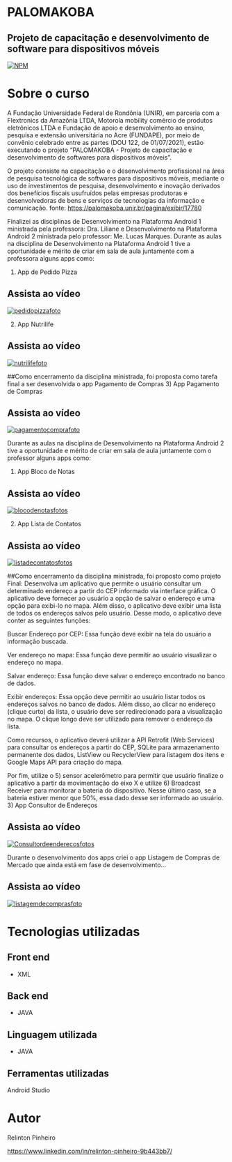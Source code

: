 # PALOMAKOBA
## Projeto de capacitação e desenvolvimento de software para dispositivos móveis
[![NPM](https://img.shields.io/npm/l/react)](https://github.com/Relinton/AspNetCorePaginacaoDataTable/blob/main/LICENSE) 

# Sobre o curso
A Fundação Universidade Federal de Rondônia (UNIR), em parceria com a Flextronics da Amazônia LTDA, Motorola mobility comércio de produtos eletrônicos LTDA e Fundação de apoio e desenvolvimento ao ensino, pesquisa e extensão universitária no Acre (FUNDAPE), por meio de convênio celebrado entre as partes (DOU 122, de 01/07/2021), estão executando o projeto “PALOMAKOBA - Projeto de capacitação e desenvolvimento de softwares para dispositivos móveis”.

O projeto consiste na capacitação e o desenvolvimento profissional na área de pesquisa tecnológica de softwares para dispositivos móveis, mediante o uso de investimentos de pesquisa, desenvolvimento e inovação derivados dos benefícios fiscais usufruídos pelas empresas produtoras e desenvolvedoras de bens e serviços de tecnologias da informação e comunicação.
fonte: https://palomakoba.unir.br/pagina/exibir/17780


Finalizei as disciplinas de Desenvolvimento na Plataforma Android 1 ministrada pela professora: Dra. Liliane e Desenvolvimento na Plataforma Android 2 ministrada pelo professor: Me. Lucas Marques.
Durante as aulas na disciplina de Desenvolvimento na Plataforma Android 1 tive a oportunidade e mérito de criar em sala de aula juntamente com a professora alguns apps como:
1) App de Pedido Pizza
## Assista ao vídeo
[![pedidopizzafoto](https://user-images.githubusercontent.com/32855779/200724228-36119546-6a5e-4236-b3d4-2a9a0a47488b.PNG)](https://drive.google.com/file/d/1EFJJo8XQhoZ0rbPVaCJwYPk1zD_Wb3VC/view?usp=sharing)

2) App Nutrilife
## Assista ao vídeo
[![nutrilifefoto](https://user-images.githubusercontent.com/32855779/200724283-58eaee72-a365-4593-8a3f-1e89ab238a39.PNG)](https://drive.google.com/file/d/1Zzd10iooqDGu9CHeVz6rHGsMmzGbnIev/view?usp=sharing)

##Como encerramento da disciplina ministrada, foi proposta como tarefa final a ser desenvolvida o app Pagamento de Compras
3) App Pagamento de Compras
## Assista ao vídeo
[![pagamentocomprafoto](https://user-images.githubusercontent.com/32855779/200724310-05c002a1-520b-44ee-866d-1acb9677d9ce.PNG)](https://drive.google.com/file/d/1jiqzRLXPdEPgJgjsCDXqb0M-L3BuWIX8/view?usp=sharing)

Durante as aulas na disciplina de Desenvolvimento na Plataforma Android 2 tive a oportunidade e mérito de criar em sala de aula juntamente com o professor alguns apps como:
1) App Bloco de Notas
## Assista ao vídeo
[![blocodenotasfotos](https://user-images.githubusercontent.com/32855779/200724442-a16d1c38-ce2f-4533-b5f3-bbeea030a836.PNG)](https://drive.google.com/file/d/186fLnwpYOYWNo-CQD7ZF05Jilh3o-4Wc/view?usp=sharing)

2) App Lista de Contatos
## Assista ao vídeo
[![listadecontatosfotos](https://user-images.githubusercontent.com/32855779/200724570-922cc858-19a6-461f-adac-cfd8b20a139f.PNG)](https://drive.google.com/file/d/1vy4R6ICLQCwle6zCsuxRfxQb_crSZ65_/view?usp=sharing)

##Como encerramento da disciplina ministrada, foi proposto como projeto Final:
Desenvolva um aplicativo que permite o usuário consultar um determinado endereço a partir do CEP informado via interface gráfica. O aplicativo deve fornecer ao usuário a opção de salvar o endereço e uma opção para exibi-lo no mapa. Além disso, o aplicativo deve exibir uma lista de todos os endereços salvos pelo usuário. Desse modo, o aplicativo deve conter as seguintes funções:

Buscar Endereço por CEP: Essa função deve exibir na tela do usuário a informação buscada.

Ver endereço no mapa: Essa função deve permitir ao usuário visualizar o endereço no mapa.

Salvar endereço: Essa função deve salvar o endereço encontrado no banco de dados.

Exibir endereços: Essa opção deve permitir ao usuário listar todos os endereços salvos no banco de dados. Além disso, ao clicar no endereço (clique curto) da lista, o usuário deve ser redirecionado para a visualização no mapa. O clique longo deve ser utilizado para remover o endereço da lista. 

Como recursos, o aplicativo deverá utilizar a API Retrofit (Web Services) para consultar os endereços a partir do CEP, SQLite para armazenamento permanente dos dados, ListView ou RecyclerView para listagem dos itens e Google Maps API para criação do mapa.

Por fim, utilize o 5) sensor acelerômetro para permitir que usuário finalize o aplicativo a partir da movimentação do eixo X e utilize 6) Broadcast Receiver para monitorar a bateria do dispositivo. Nesse último caso, se a bateria estiver menor que 50%, essa dado desse ser informado ao usuário. 
3) App Consultor de Endereços
## Assista ao vídeo
[![Consultordeenderecosfotos](https://user-images.githubusercontent.com/32855779/200724469-c5653dc3-d57c-4e52-8271-622948b8261d.PNG)](https://drive.google.com/file/d/13ec2h4Wz7SmAmHvzBX2zRYkJENtcckXC/view?usp=sharing)

Durante o desenvolvimento dos apps criei o app Listagem de Compras de Mercado que ainda está em fase de desenvolvimento...
## Assista ao vídeo
[![listagemdecomprasfoto](https://user-images.githubusercontent.com/32855779/200724633-d606ab74-ead5-43fb-8c69-4272957397e9.PNG)](https://drive.google.com/file/d/1T7_9LQFN4rrTRdTGcZCQMMCvZXwi5oD2/view?usp=sharing)


# Tecnologias utilizadas

## Front end
- XML

## Back end
- JAVA

## Linguagem utilizada
- JAVA

## Ferramentas utilizadas
Android Studio

# Autor
Relinton Pinheiro

https://www.linkedin.com/in/relinton-pinheiro-9b443bb7/
